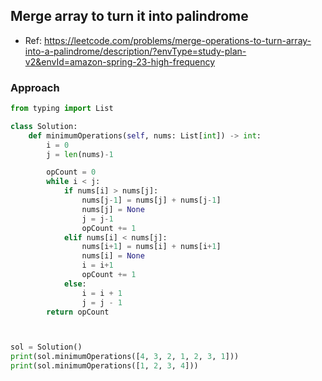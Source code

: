
## Merge array to turn it into palindrome
- Ref: https://leetcode.com/problems/merge-operations-to-turn-array-into-a-palindrome/description/?envType=study-plan-v2&envId=amazon-spring-23-high-frequency

### Approach

```py
from typing import List

class Solution:
    def minimumOperations(self, nums: List[int]) -> int:
        i = 0
        j = len(nums)-1

        opCount = 0
        while i < j:
            if nums[i] > nums[j]:
                nums[j-1] = nums[j] + nums[j-1]
                nums[j] = None
                j = j-1
                opCount += 1
            elif nums[i] < nums[j]:
                nums[i+1] = nums[i] + nums[i+1]
                nums[i] = None
                i = i+1
                opCount += 1
            else:
                i = i + 1
                j = j - 1
        return opCount



sol = Solution()
print(sol.minimumOperations([4, 3, 2, 1, 2, 3, 1]))
print(sol.minimumOperations([1, 2, 3, 4]))
```